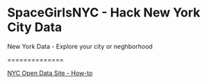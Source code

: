 # SpaceGirlsNYC - Hack New York City Data
New York Data - Explore your city or neghborhood

==============

[NYC Open Data Site - How-to](https://opendata.cityofnewyork.us/how-to/)
